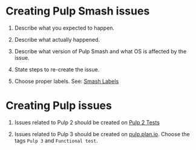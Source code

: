 # Creating Pulp Smash issues

1. Describe what you expected to happen.

2. Describe what actually happened.

3. Describe what version of Pulp Smash and what OS is affected by the issue.

4. State steps to re-create the issue.

5. Choose proper labels. See: [Smash Labels](https://pulp-smash.readthedocs.io/en/latest/about.html#labels)

# Creating Pulp issues

1. Issues related to Pulp 2 should be created on [Pulp 2 Tests](https://github.com/PulpQE/Pulp-2-Tests)

2. Issues related to Pulp 3 should be created on [pulp.plan.io](https://pulp.plan.io/). Choose the tags `Pulp 3` and `Functional test`.